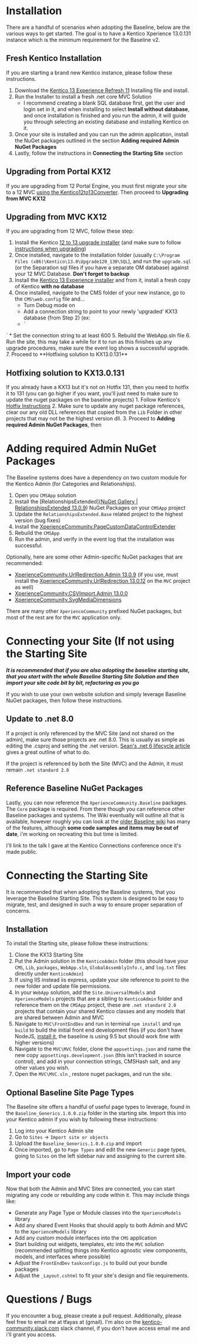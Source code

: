 # Installation
There are a handful of scenarios when adopting the Baseline, below are the various ways to get started.  The goal is to have a Kentico Xperience 13.0.131 instance which is the minimum requirement for the Baseline v2.

## Fresh Kentico Installation
If you are starting a brand new Kentico instance, please follow these instructions.

1. Download the [Kentico 13 Experience Refresh 11](https://download.kentico.com/Xperience_13_Refresh11.exe) Installing file and install.
2. Run the Installer to install a fresh .net core MVC Solution
   * I recommend creating a blank SQL database first, get the user and login set in it, and when installing to select **Install without database**, and once installation is finished and you run the admin, it will guide you through selecting an existing database and installing Kentico on it.
3. Once your site is installed and you can run the admin application, install the NuGet packages outlined in the section **Adding required Admin NuGet Packages** 
4. Lastly, follow the instructions in **Connecting the Starting Site** section

## Upgrading from Portal KX12
If you are upgrading from 12 Portal Engine, you must first migrate your site to a 12 MVC [using the Kentico12to13Converter](https://github.com/KenticoDevTrev/KX12To13Converter).  Then proceed to **Upgrading from MVC KX12**

## Upgrading from MVC KX12
If you are upgrading from 12 MVC, follow these step:
  1. Install the Kentico [12 to 13 upgrade installer](https://download.kentico.com/CMSUpgrades/Upgrade/Upgrade_12_0_13_0.exe) (and make sure to follow [instructions when upgrading](https://docs.xperience.io/x/cgmRBg))
  2. Once installed, navigate to the installation folder (usually `C:\Program Files (x86)\Kentico\13.0\Upgrade120_130\SQL`), and run the `upgrade.sql` (or the Separation sql files if you have a separate OM database) against your 12 MVC Database. **Don't forget to backup**
  3. Install the [Kentico 13 Experience installer](https://download.kentico.com/Xperience_13_0.exe) and from it, install a fresh copy of Kentico **with no database**
  4. Once installed, navigate to the CMS folder of your new instance, go to the `CMS\web.config` file and...
     * Turn Debug mode on
	 * Add a connection string to point to your newly 'upgraded' KX13 database (from Step 2) (ex:
	 *  `
<connectionStrings>
<clear  />
<add  name="CMSConnectionString"  connectionString="Data Source=localhost\SQL2022;Initial Catalog=MyUpgradedKenticoDB;Integrated Security=False;Persist Security Info=False;User ID=sa;Password=somesapassword;Connect Timeout=600;Encrypt=False;Current Language=English;"  />
</connectionStrings>
`
	 * Set the connection string to at least 600
 5. Rebuild the WebApp.sln file
 6. Run the site, this may take a while for it to run as this finishes up any upgrade procedures, make sure the event log shows a successful upgrade.
 7. Proceed to **Hotfixing solution to KX13.0.131**

## Hotfixing solution to KX13.0.131
If you already have a KX13 but it's not on Hotfix 131, then you need to hotfix it to 131 (you can go higher if you want, you'll just need to make sure to update the nuget packages on the baseline projects)
      1. Follow Kentico's [Hotfix Instructions](https://docs.xperience.io/installation/hotfix-instructions-xperience-13)
      2. Make sure to update any nuget package references, clear our any old DLL references that copied from the `Lib` Folder in other projects that may not be the highest version dll.
      3. Proceed to **Adding required Admin NuGet Packages**, then 

# Adding required Admin NuGet Packages
The Baseline systems does have a dependency on two custom module for the Kentico Admin (for Categories and Relationships).

1. Open you `CMSApp` solution
2. Install the [RelationshipsExtended]([NuGet Gallery | RelationshipsExtended 13.0.9](https://www.nuget.org/packages/RelationshipsExtended)) NuGet Packages on your `CMSApp` project
3. Update the `RelationshipsExtended.Base` related project to the highest version (bug fixes)
4. Install the [XperienceCommunity.PageCustomDataControlExtender](https://www.nuget.org/packages/XperienceCommunity.PageCustomDataControlExtender)
6. Rebuild the `CMSApp`
7. Run the admin, and verify in the event log that the installation was successful.

Optionally, here are some other Admin-specific NuGet packages that are recommended:
* [XperienceCommunity.UrlRedirection.Admin 13.0.9](https://www.nuget.org/packages/XperienceCommunity.UrlRedirection.Admin) (if you use, must install the [XperienceCommunity.UrlRedirection 13.0.12](https://www.nuget.org/packages/XperienceCommunity.UrlRedirection) on the `MVC` project as well)
* [XperienceCommunity.CSVImport.Admin 13.0.0](https://www.nuget.org/packages/XperienceCommunity.CSVImport.Admin)
* [XperienceCommunity.SvgMediaDimensions](https://www.nuget.org/packages/XperienceCommunity.SvgMediaDimensions)

There are many other `XperienceCommunity` prefixed NuGet packages, but most of the rest are for the `MVC` application only.

# Connecting your Site (If not using the Starting Site

***It is recommended that if you are also adopting the baseline starting site, that you start with the whole Baseline Starting Site Solution and then import your site code bit by bit, refactoring as you go***

If you wish to use your own website solution and simply leverage Baseline NuGet packages, then follow these instructions.

## Update to .net 8.0
If a project is only referenced by the MVC Site (and not shared on the admin), make sure those projects are .net 8.0.  This is usually as simple as editing the .csproj and setting the .net version.  [Sean's .net 6 lifecycle article](https://community.kentico.com/blog/xperience-by-kentico-s-net-support-lifecycle-net-6) gives a great outline of what to do.

If the project is referenced by both the Site (MVC) and the Admin, it must remain `.net standard 2.0`

## Reference Baseline NuGet Packages

Lastly, you can now reference the `XperienceCommunity.Baseline` packages.  The `Core` package is required.  From there though you can reference other Baseline packages and systems.  The Wiki eventually will outline all that is available, however roughly you can look at the [older Baseline wiki](https://github.com/HBSTech/Kentico13CoreBaseline/wiki) has many of the features, although **some code samples and items may be out of date**, i'm working on recreating this but time is limited.

I'll link to the talk I gave at the Kentico Connections conference once it's made public.

# Connecting the Starting Site
It is recommended that when adopting the Baseline systems, that you leverage the Baseline Starting Site.  This system is designed to be easy to migrate, test, and designed in such a way to ensure proper separation of concerns.  

## Installation

To install the Starting site, please follow these instructions:

1. Clone the KX13 Starting Site
2. Put the Admin solution in the `KenticoAdmin` folder (this should have your `CMS`, `Lib`, `packages`, `WebApp.sln`, `GlobalAssemblyInfo.c`, and `log.txt` files directly under `KenticoAdmin`)
3. If using IIS instead iis express, update your site reference to point to the new folder and update file permissions.
4. In your `WebApp` solution, add the `Site.UniversalModels` and `XperienceModels` projects that are a sibling to `KenticoAdmin` folder and reference them on the `CMSApp` project, these are `.net standard 2.0` projects that contain your shared Kentico classes and any models that are shared between Admin and MVC
5. Navigate to `MVC\FrontEndDev` and run in terminal `npm install` and `npm build` to build the initial front end development files (if you don't have NodeJS, [install it](https://nodejs.org/en/download), the baseline is using 9.5 but should work fine with higher versions)
6. Navigate to the `MVC\MVC` folder, clone the `appsettings.json` and name the new copy `appsettings.development.json` (this isn't tracked in source control), and add in your connection strings, CMSHash salt, and any other values you wish.
7. Open the `MVC\MVC.sln` , restore nuget packages, and run the site.

## Optional Baseline Site Page Types
The Baseline site offers a handful of useful page types to leverage, found in the `Baseline_Generics.1.0.0.zip` folder in the starting site.  Import this into your Kentico admin if you wish by following these instructions:

1. Log into your Kentico Admin site
2. Go to `Sites` -> `Import site or objects`
3. Upload the `Baseline_Generics.1.0.0.zip` and import
4. Once imported, go to `Page Types` and edit  the new `Generic` page types, going to `Sites` on the left sidebar nav and assigning to the current site.

## Import your code
Now that both the Admin and MVC Sites are connected, you can start migrating any code or rebuilding any code within it.  This may include things like:

* Generate any Page Type or Module classes into the `XperienceModels` library
* Add any shared Event Hooks that should apply to both Admin and MVC to the `XperienceModels` library
* Add any custom module interfaces into the `CMS` application
* Start building out widgets, templates, etc into the `MVC` solution (recommended splitting things into Kentico agnostic view components, models, and interfaces where possible)
* Adjust the `FrontEndDev` `taskconfigs.js` to build out your bundle packages
* Adjust the `_Layout.cshtml` to fit your site's design and file requirements.


# Questions / Bugs
If you encounter a bug, please create a pull request.  Additionally, please feel free to email me at tfayas at (gmail).  I'm also on the [kentico-community.slack.com](kentico-community.slack.com) slack channel, if you don't have access email me and i'll grant you access.